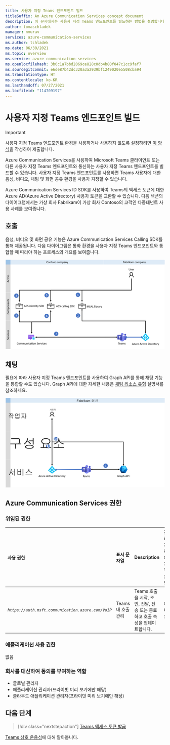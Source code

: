 ```yaml
---
title: 사용자 지정 Teams 엔드포인트 빌드
titleSuffix: An Azure Communication Services concept document
description: 이 문서에서는 사용자 지정 Teams 엔드포인트를 빌드하는 방법을 설명합니다.
author: tomaschladek
manager: nmurav
services: azure-communication-services
ms.author: tchladek
ms.date: 06/30/2021
ms.topic: overview
ms.service: azure-communication-services
ms.openlocfilehash: 3b0c1a7bbd2069ce828c0db4b80f047c1cc9faf7
ms.sourcegitcommit: e6de87b42dc320a3a2939bf1249020e5508cba94
ms.translationtype: HT
ms.contentlocale: ko-KR
ms.lasthandoff: 07/27/2021
ms.locfileid: "114709197"
---
```

# <a name="build-a-custom-teams-endpoint"></a>사용자 지정 Teams 엔드포인트 빌드

> [!IMPORTANT]
> 사용자 지정 Teams 엔드포인트 환경을 사용하거나 사용하지 않도록 설정하려면 [이 양식](https://forms.office.com/r/B8p5KqCH19)을 작성하여 제출합니다.

Azure Communication Services를 사용하여 Microsoft Teams 클라이언트 또는 다른 사용자 지정 Teams 엔드포인트와 통신하는 사용자 지정 Teams 엔드포인트를 빌드할 수 있습니다. 사용자 지정 Teams 엔드포인트를 사용하면 Teams 사용자에 대한 음성, 비디오, 채팅 및 화면 공유 환경을 사용자 지정할 수 있습니다.

Azure Communication Services ID SDK를 사용하여 Teams의 액세스 토큰에 대한 Azure AD(Azure Active Directory) 사용자 토큰을 교환할 수 있습니다. 다음 섹션의 다이어그램에서는 가상 회사 Fabrikam이 가상 회사 Contoso의 고객인 다중테넌트 사용 사례를 보여줍니다.

## <a name="calling"></a>호출 

음성, 비디오 및 화면 공유 기능은 Azure Communication Services Calling SDK를 통해 제공됩니다. 다음 다이어그램은 통화 환경을 사용자 지정 Teams 엔드포인트와 통합할 때 따라야 하는 프로세스의 개요를 보여줍니다.

![사용자 지정 Teams 엔드포인트 환경에 대해 호출 기능을 사용하도록 설정하는 프로세스의 다이어그램입니다.](./media/teams-identities/teams-identity-calling-overview.png)

## <a name="chat"></a>채팅

필요에 따라 사용자 지정 Teams 엔드포인트를 사용하여 Graph API를 통해 채팅 기능을 통합할 수도 있습니다. Graph API에 대한 자세한 내용은 [채팅 리소스 유형](/graph/api/channel-post-messages) 설명서를 참조하세요. 

![사용자 지정 Teams 엔드포인트 환경에 대해 채팅 기능을 사용하도록 설정하는 프로세스의 다이어그램입니다.](./media/teams-identities/teams-identity-chat-overview.png)

## <a name="azure-communication-services-permissions"></a>Azure Communication Services 권한

### <a name="delegated-permissions"></a>위임된 권한

|   사용 권한    |  표시 문자열   |  Description | 관리자 동의가 필요함 | 지원되는 Microsoft 계정 |
|:--- |:--- |:--- |:--- |:--- |
| _`https://auth.msft.communication.azure.com/VoIP`_ | Teams 내 호출 관리 | Teams 호출을 시작, 조인, 전달, 전송 또는 종료하고 호출 속성을 업데이트합니다. | 아니요 | 아니요 |

### <a name="application-permissions"></a>애플리케이션 사용 권한

없음

### <a name="roles-for-granting-consent-on-behalf-of-a-company"></a>회사를 대신하여 동의를 부여하는 역할

- 글로벌 관리자
- 애플리케이션 관리자(프라이빗 미리 보기에만 해당)
- 클라우드 애플리케이션 관리자(프라이빗 미리 보기에만 해당)

## <a name="next-steps"></a>다음 단계

> [!div class="nextstepaction"]
> [Teams 액세스 토큰 발급](../quickstarts/manage-teams-identity.md)

[Teams 상호 운용성](./teams-interop.md)에 대해 알아봅니다.
